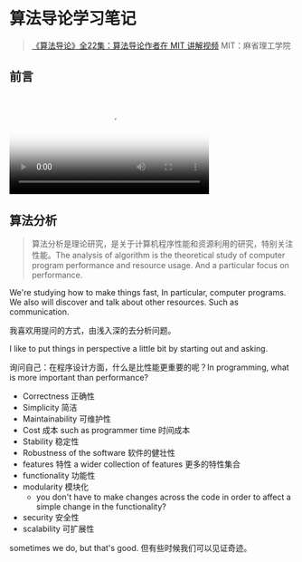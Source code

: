 # 算法导论学习笔记

> [《算法导论》全22集：算法导论作者在 MIT 讲解视频](https://www.bilibili.com/video/BV1d441117h5) MIT：麻省理工学院

## 前言

<video poster="https://wugenqiang.gitee.io/cs-notes/images/video-poster.png" src="https://wugenqiang.gitee.io/cs-notes/videos/0001.mp4" controls width="70%"></video>

## 算法分析

> 算法分析是理论研究，是关于计算机程序性能和资源利用的研究，特别关注性能。The analysis of algorithm is the theoretical study of computer program performance and resource usage. And a particular focus on performance.

We're studying how to make things fast, In particular, computer programs. We also will discover and talk about other resources. Such as communication. 

我喜欢用提问的方式，由浅入深的去分析问题。

I like to put things in perspective a little bit by starting out and asking.

询问自己：在程序设计方面，什么是比性能更重要的呢？In programming, what is more important than performance?

* Correctness 正确性
* Simplicity 简洁
* Maintainability 可维护性
* Cost 成本 such as programmer time 时间成本
* Stability 稳定性
* Robustness of the software 软件的健壮性
* features 特性 a wider collection of features 更多的特性集合
* functionality 功能性
* modularity 模块化
  * you don't have to make changes across the code in order to affect a simple change in the functionality?
* security 安全性
* scalability 可扩展性

sometimes we do, but that's good. 但有些时候我们可以见证奇迹。













